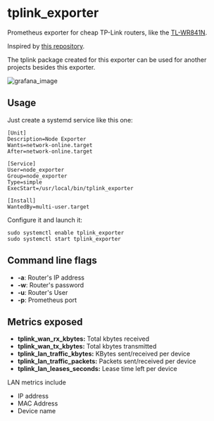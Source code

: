 # tplink_exporter

Prometheus exporter for cheap TP-Link routers, like the [TL-WR841N](https://www.tp-link.com/en/products/details/cat-9_TL-WR841N.html).

Inspired by [this repository](https://github.com/mkubicek/tpylink).

The tplink package created for this exporter can be used for another projects besides this exporter.

![grafana_image](https://raw.githubusercontent.com/maesoser/tp_link_exporter/master/images/grafana.png)

## Usage

Just create a systemd service like this one:

```
[Unit]
Description=Node Exporter
Wants=network-online.target
After=network-online.target

[Service]
User=node_exporter
Group=node_exporter
Type=simple
ExecStart=/usr/local/bin/tplink_exporter

[Install]
WantedBy=multi-user.target
```

Configure it and launch it:

```
sudo systemctl enable tplink_exporter
sudo systemctl start tplink_exporter
```

## Command line flags

- **-a**: Router's IP address
- **-w**: Router's password
- **-u**: Router's User
- **-p**: Prometheus port

## Metrics exposed

- **tplink_wan_rx_kbytes:** Total kbytes received
- **tplink_wan_tx_kbytes:** Total kbytes transmitted
- **tplink_lan_traffic_kbytes:** KBytes sent/received per device
- **tplink_lan_traffic_packets:** Packets sent/received per device
- **tplink_lan_leases_seconds:** Lease time left per device

LAN metrics include
- IP address
- MAC Address
- Device name
